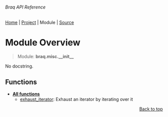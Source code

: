 ###### Braq API Reference
[Home](/docs/api/README.md) | [Project](/README.md) | Module | [Source](/braq/misc/__init__.py)

# Module Overview
> Module: **braq.misc.\_\_init\_\_**

No docstring.

## Functions
- [**All functions**](/docs/api/modules/braq/misc/__init__/funcs.md)
    - [exhaust\_iterator](/docs/api/modules/braq/misc/__init__/funcs.md#exhaust_iterator): Exhaust an iterator by iterating over it

<p align="right"><a href="#braq-api-reference">Back to top</a></p>
